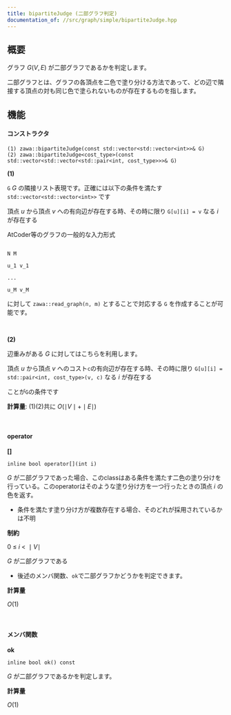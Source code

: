 ```yaml
---
title: bipartiteJudge (二部グラフ判定)
documentation_of: //src/graph/simple/bipartiteJudge.hpp
---
```


## 概要

グラフ $G(V, E)$ が二部グラフであるかを判定します。

二部グラフとは、グラフの各頂点を二色で塗り分ける方法であって、どの辺で隣接する頂点の対も同じ色で塗られないものが存在するものを指します。

## 機能

#### コンストラクタ

```
(1) zawa::bipartiteJudge(const std::vector<std::vector<int>>& G)
(2) zawa::bipartiteJudge<cost_type>(const std::vector<std::vector<std::pair<int, cost_type>>>& G)
```

**(1)**

`G` $G$ の隣接リスト表現です。正確には以下の条件を満たす `std::vector<std::vector<int>>` です

頂点 $u$ から頂点 $v$ への有向辺が存在する時、その時に限り `G[u][i] = v` なる $i$ が存在する

AtCoder等のグラフの一般的な入力形式

```

N M

u_1 v_1

...

u_M v_M

```

に対して `zawa::read_graph(n, m)` とすることで対応する `G` を作成することが可能です。

<br />

**(2)**

辺重みがある $G$ に対してはこちらを利用します。

頂点 $u$ から頂点 $v$ へのコスト`c`の有向辺が存在する時、その時に限り `G[u][i] = std::pair<int, cost_type>(v, c)` なる $i$ が存在する

ことが`G`の条件です

**計算量**: (1)(2)共に $O(\mid V\mid + \mid E\mid)$

<br />

#### operator

**[]**
```
inline bool operator[](int i)
```

$G$ が二部グラフであった場合、このclassはある条件を満たす二色の塗り分けを行っている。このoperatorはそのような塗り分け方を一つ行ったときの頂点 $i$ の色を返す。
- 条件を満たす塗り分け方が複数存在する場合、そのどれが採用されているかは不明

**制約**

$0\ \le\ i\ <\ \mid V\mid$

$G$ が二部グラフである
- 後述のメンバ関数、`ok`で二部グラフかどうかを判定できます。

**計算量**

$O(1)$


<br />

#### メンバ関数

**ok**
```
inline bool ok() const
```

$G$ が二部グラフであるかを判定します。

**計算量**

$O(1)$
